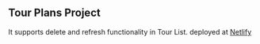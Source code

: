 ## Tour Plans Project 
It supports delete and refresh functionality in Tour List.
deployed at [Netlify](https://featured-list-react-kk.netlify.app/)
